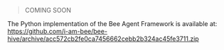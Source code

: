 > COMING SOON

The Python implementation of the Bee Agent Framework is available at: https://github.com/i-am-bee/bee-hive/archive/acc572cb2fe0ca7456662cebb2b324ac45fe3711.zip
